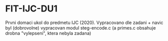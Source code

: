 # FIT-IJC-DU1

Prvni domaci ukol do predmetu IJC (2020).
Vypracovano dle zadani + navic byl (dobrovolne) vypracovan modul steg-encode.c (a primes.c obsahuje drobna "vylepseni", ktera nebyla zadana)
